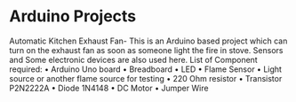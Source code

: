 # Arduino Projects
Automatic Kitchen Exhaust Fan- This is an Arduino based project which can turn on the exhaust fan as soon as someone light the fire in stove. Sensors and Some electronic devices are also used here. List of Component required:
•	Arduino Uno board
•	Breadboard
•	LED
•	Flame Sensor
•	Light source or another flame source for testing
•	220 Ohm resistor
•	Transistor P2N2222A
•	Diode 1N4148
•	DC Motor
•	Jumper Wire

